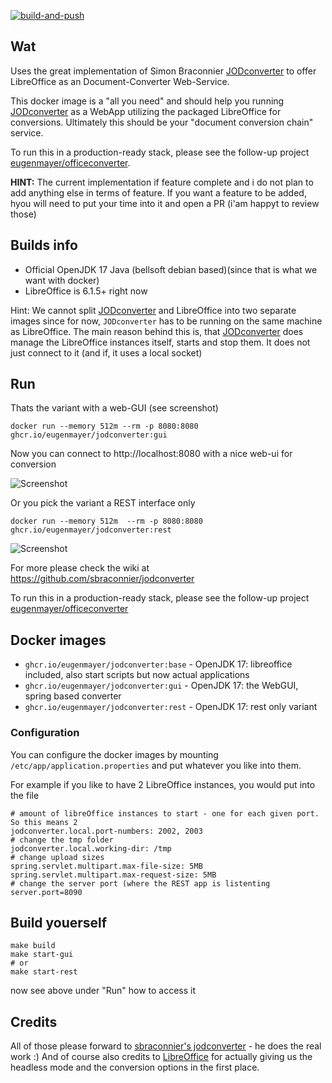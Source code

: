 [![build-and-push](https://github.com/EugenMayer/docker-image-jodconverter/actions/workflows/build.yml/badge.svg)](https://github.com/EugenMayer/docker-image-jodconverter/actions/workflows/build.yml)

## Wat

Uses the great implementation of Simon Braconnier [JODconverter](https://github.com/sbraconnier/jodconverter) to offer LibreOffice as an Document-Converter Web-Service.

This docker image is a "all you need" and should help you running [JODconverter](https://github.com/sbraconnier/jodconverter) as a WebApp utilizing the packaged LibreOffice for conversions. Ultimately this should be your "document conversion chain" service.

To run this in a production-ready stack, please see the follow-up project [eugenmayer/officeconverter](https://github.com/EugenMayer/officeconverter).

**HINT:**
The current implementation if feature complete and i do not plan to add anything else in terms of feature. If you want a feature to be added, hyou will need to put your time into it and open a PR (i'am happyt to review those)

## Builds info

- Official OpenJDK 17 Java (bellsoft debian based)(since that is what we want with docker)
- LibreOffice is 6.1.5+ right now

Hint: We cannot split [JODconverter](https://github.com/sbraconnier/jodconverter) and LibreOffice into two separate images since for now, `JODconverter` has to be running on the same machine as LibreOffice.
The main reason behind this is, that [JODconverter](https://github.com/sbraconnier/jodconverter) does manage the LibreOffice instances itself, starts and stop them. It does not just connect to it (and if, it uses a local socket)

## Run

Thats the variant with a web-GUI (see screenshot)

    docker run --memory 512m --rm -p 8080:8080 ghcr.io/eugenmayer/jodconverter:gui

Now you can connect to http://localhost:8080 with a nice web-ui for conversion

![Screenshot](https://github.com/EugenMayer/docker-image-jodconverter/blob/main/webapp.png)

Or you pick the variant a REST interface only

    docker run --memory 512m  --rm -p 8080:8080 ghcr.io/eugenmayer/jodconverter:rest

![Screenshot](https://github.com/EugenMayer/docker-image-jodconverter/blob/main/rest.png)

For more please check the wiki at https://github.com/sbraconnier/jodconverter

To run this in a production-ready stack, please see the follow-up project [eugenmayer/officeconverter](https://github.com/EugenMayer/officeconverter)

## Docker images

- `ghcr.io/eugenmayer/jodconverter:base` - OpenJDK 17: libreoffice included, also start scripts but now actual applications
- `ghcr.io/eugenmayer/jodconverter:gui` - OpenJDK 17: the WebGUI, spring based converter
- `ghcr.io/eugenmayer/jodconverter:rest` - OpenJDK 17: rest only variant

### Configuration

You can configure the docker images by mounting `/etc/app/application.properties` and put whatever you like into them.

For example if you like to have 2 LibreOffice instances, you would put into the file

```properties
# amount of libreOffice instances to start - one for each given port. So this means 2
jodconverter.local.port-numbers: 2002, 2003
# change the tmp folder
jodconverter.local.working-dir: /tmp
# change upload sizes
spring.servlet.multipart.max-file-size: 5MB
spring.servlet.multipart.max-request-size: 5MB
# change the server port (where the REST app is listenting
server.port=8090
```

## Build youerself

    make build
    make start-gui
    # or
    make start-rest

now see above under "Run" how to access it

## Credits

All of those please forward to [sbraconnier's jodconverter](https://github.com/sbraconnier/jodconverter) - he does the real work :)
And of course also credits to [LibreOffice](https://de.libreoffice.org/) for actually giving us the headless mode and the conversion options in the first place.
